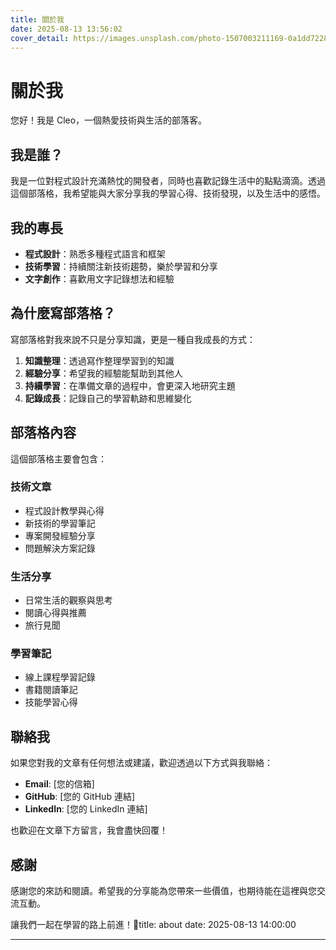 ```yaml
---
title: 關於我
date: 2025-08-13 13:56:02
cover_detail: https://images.unsplash.com/photo-1507003211169-0a1dd7228f2d?w=1300&h=500&fit=crop&crop=face
---
```


# 關於我

您好！我是 Cleo，一個熱愛技術與生活的部落客。

## 我是誰？

我是一位對程式設計充滿熱忱的開發者，同時也喜歡記錄生活中的點點滴滴。透過這個部落格，我希望能與大家分享我的學習心得、技術發現，以及生活中的感悟。

## 我的專長

- **程式設計**：熟悉多種程式語言和框架
- **技術學習**：持續關注新技術趨勢，樂於學習和分享
- **文字創作**：喜歡用文字記錄想法和經驗

## 為什麼寫部落格？

寫部落格對我來說不只是分享知識，更是一種自我成長的方式：

1. **知識整理**：透過寫作整理學習到的知識
2. **經驗分享**：希望我的經驗能幫助到其他人
3. **持續學習**：在準備文章的過程中，會更深入地研究主題
4. **記錄成長**：記錄自己的學習軌跡和思維變化

## 部落格內容

這個部落格主要會包含：

### 技術文章

- 程式設計教學與心得
- 新技術的學習筆記
- 專案開發經驗分享
- 問題解決方案記錄

### 生活分享

- 日常生活的觀察與思考
- 閱讀心得與推薦
- 旅行見聞

### 學習筆記

- 線上課程學習記錄
- 書籍閱讀筆記
- 技能學習心得

## 聯絡我

如果您對我的文章有任何想法或建議，歡迎透過以下方式與我聯絡：

- **Email**: [您的信箱]
- **GitHub**: [您的 GitHub 連結]
- **LinkedIn**: [您的 LinkedIn 連結]

也歡迎在文章下方留言，我會盡快回覆！

## 感謝

感謝您的來訪和閱讀。希望我的分享能為您帶來一些價值，也期待能在這裡與您交流互動。

讓我們一起在學習的路上前進！🚀title: about
date: 2025-08-13 14:00:00

---
